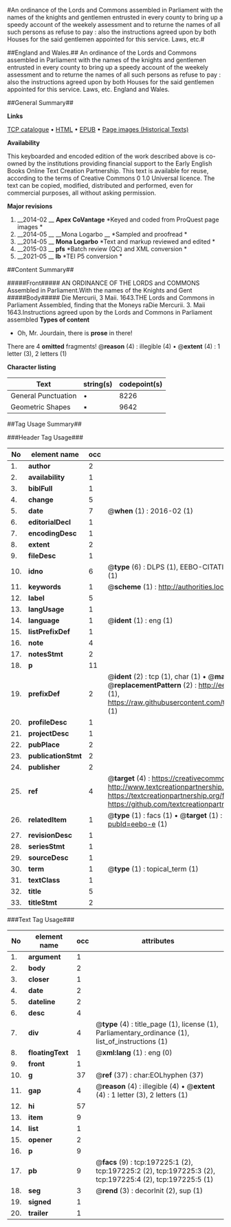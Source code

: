 #An ordinance of the Lords and Commons assembled in Parliament with the names of the knights and gentlemen entrusted in every county to bring up a speedy account of the weekely assessment and to returne the names of all such persons as refuse to pay : also the instructions agreed upon by both Houses for the said gentlemen appointed for this service. Laws, etc.#

##England and Wales.##
An ordinance of the Lords and Commons assembled in Parliament with the names of the knights and gentlemen entrusted in every county to bring up a speedy account of the weekely assessment and to returne the names of all such persons as refuse to pay : also the instructions agreed upon by both Houses for the said gentlemen appointed for this service.
Laws, etc.
England and Wales.

##General Summary##

**Links**

[TCP catalogue](http://www.ota.ox.ac.uk/tcp/)  • 
[HTML](http://tei.it.ox.ac.uk/tcp/Texts-HTML/free/B22/B22178.html)  • 
[EPUB](http://tei.it.ox.ac.uk/tcp/Texts-EPUB/free/B22/B22178.epub) • 
[Page images (Historical Texts)](https://historicaltexts.jisc.ac.uk/eebo-12201170e)

**Availability**

This keyboarded and encoded edition of the work described above is co-owned by the
    institutions providing financial support to the Early English Books Online Text Creation
    Partnership. This text is available for reuse, according to the terms of  Creative Commons 0 1.0 Universal
    licence. The text can be copied, modified, distributed and performed, even for commercial
    purposes, all without asking permission.

**Major revisions**

1. __2014-02 __ __Apex CoVantage__ *Keyed and coded from ProQuest page images *
1. __2014-05 __ __Mona Logarbo __ *Sampled and proofread *
1. __2014-05 __ __Mona Logarbo__ *Text and markup reviewed and edited *
1. __2015-03 __ __pfs__ *Batch review (QC) and XML conversion *
1. __2021-05 __ __lb__ *TEI P5 conversion *

##Content Summary##

#####Front#####
AN ORDINANCE OF THE LORDS and COMMONS Assembled in Parliament.With the names of the Knights and Gent
#####Body#####
Die Mercurii, 3 Maii. 1643.THE Lords and Commons in Parliament Assembled, finding that the Moneys raDie Mercurii. 3. Maii 1643.Instructions agreed upon by the Lords and Commons in Parliament assembled
**Types of content**

  * Oh, Mr. Jourdain, there is **prose** in there!

There are 4 **omitted** fragments! 
 @__reason__ (4) : illegible (4)  •  @__extent__ (4) : 1 letter (3), 2 letters (1)

**Character listing**


|Text|string(s)|codepoint(s)|
|---|---|---|
|General Punctuation|•|8226|
|Geometric Shapes|▪|9642|

##Tag Usage Summary##

###Header Tag Usage###

|No|element name|occ|attributes|
|---|---|---|---|
|1.|__author__|2||
|2.|__availability__|1||
|3.|__biblFull__|1||
|4.|__change__|5||
|5.|__date__|7| @__when__ (1) : 2016-02 (1)|
|6.|__editorialDecl__|1||
|7.|__encodingDesc__|1||
|8.|__extent__|2||
|9.|__fileDesc__|1||
|10.|__idno__|6| @__type__ (6) : DLPS (1), EEBO-CITATION (1), VID (1), EEBO-PROQUEST (1), STC (1), OCLC (1)|
|11.|__keywords__|1| @__scheme__ (1) : http://authorities.loc.gov/ (1)|
|12.|__label__|5||
|13.|__langUsage__|1||
|14.|__language__|1| @__ident__ (1) : eng (1)|
|15.|__listPrefixDef__|1||
|16.|__note__|4||
|17.|__notesStmt__|2||
|18.|__p__|11||
|19.|__prefixDef__|2| @__ident__ (2) : tcp (1), char (1)  •  @__matchPattern__ (2) : ([0-9\-]+):([0-9IVX]+) (1), (.+) (1)  •  @__replacementPattern__ (2) : http://eebo.chadwyck.com/downloadtiff?vid=$1&page=$2 (1), https://raw.githubusercontent.com/textcreationpartnership/Texts/master/tcpchars.xml#$1 (1)|
|20.|__profileDesc__|1||
|21.|__projectDesc__|1||
|22.|__pubPlace__|2||
|23.|__publicationStmt__|2||
|24.|__publisher__|2||
|25.|__ref__|4| @__target__ (4) : https://creativecommons.org/publicdomain/zero/1.0/ (1), http://www.textcreationpartnership.org/docs/. (1), https://textcreationpartnership.org/faq/#faq05 (1), https://github.com/textcreationpartnership (1)|
|26.|__relatedItem__|1| @__type__ (1) : facs (1)  •  @__target__ (1) : https://data.historicaltexts.jisc.ac.uk/view?pubId=eebo-e (1)|
|27.|__revisionDesc__|1||
|28.|__seriesStmt__|1||
|29.|__sourceDesc__|1||
|30.|__term__|1| @__type__ (1) : topical_term (1)|
|31.|__textClass__|1||
|32.|__title__|5||
|33.|__titleStmt__|2||


###Text Tag Usage###

|No|element name|occ|attributes|
|---|---|---|---|
|1.|__argument__|1||
|2.|__body__|2||
|3.|__closer__|1||
|4.|__date__|2||
|5.|__dateline__|2||
|6.|__desc__|4||
|7.|__div__|4| @__type__ (4) : title_page (1), license (1), Parliamentary_ordinance (1), list_of_instructions (1)|
|8.|__floatingText__|1| @__xml:lang__ (1) : eng (0)|
|9.|__front__|1||
|10.|__g__|37| @__ref__ (37) : char:EOLhyphen (37)|
|11.|__gap__|4| @__reason__ (4) : illegible (4)  •  @__extent__ (4) : 1 letter (3), 2 letters (1)|
|12.|__hi__|57||
|13.|__item__|9||
|14.|__list__|1||
|15.|__opener__|2||
|16.|__p__|9||
|17.|__pb__|9| @__facs__ (9) : tcp:197225:1 (2), tcp:197225:2 (2), tcp:197225:3 (2), tcp:197225:4 (2), tcp:197225:5 (1)|
|18.|__seg__|3| @__rend__ (3) : decorInit (2), sup (1)|
|19.|__signed__|1||
|20.|__trailer__|1||
